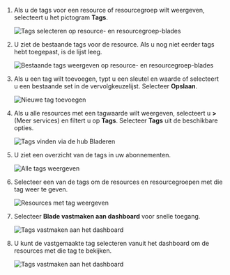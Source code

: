 1. Als u de tags voor een resource of resourcegroep wilt weergeven, selecteert u het pictogram **Tags**. 
   
     ![Tags selecteren op resource- en resourcegroep-blades](./media/resource-manager-tag-resources/select-tag-icon.png)
2. U ziet de bestaande tags voor de resource. Als u nog niet eerder tags hebt toegepast, is de lijst leeg. 

     ![Bestaande tags weergeven op resource- en resourcegroep-blades](./media/resource-manager-tag-resources/existing-tags.png)
3. Als u een tag wilt toevoegen, typt u een sleutel en waarde of selecteert u een bestaande set in de vervolgkeuzelijst. Selecteer **Opslaan**.

     ![Nieuwe tag toevoegen](./media/resource-manager-tag-resources/tag-resources.png)
3. Als u alle resources met een tagwaarde wilt weergeven, selecteert u **>** (Meer services) en filtert u op **Tags**. Selecteer **Tags** uit de beschikbare opties.
   
     ![Tags vinden via de hub Bladeren](./media/resource-manager-tag-resources/browse-tags.png)
4. U ziet een overzicht van de tags in uw abonnementen.
   
     ![Alle tags weergeven](./media/resource-manager-tag-resources/tag-taxonomy.png)
5. Selecteer een van de tags om de resources en resourcegroepen met die tag weer te geven.
   
     ![Resources met tag weergeven](./media/resource-manager-tag-resources/show-tagged-resources.png)
6. Selecteer **Blade vastmaken aan dashboard** voor snelle toegang.
   
     ![Tags vastmaken aan het dashboard](./media/resource-manager-tag-resources/pin-tag.png)
7. U kunt de vastgemaakte tag selecteren vanuit het dashboard om de resources met die tag te bekijken.

     ![Tags vastmaken aan het dashboard](./media/resource-manager-tag-resources/show-pinned-tag.png)


<!--HONumber=Feb17_HO1-->



